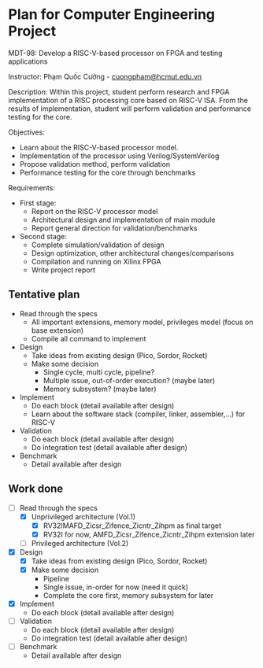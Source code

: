 # Plan for Computer Engineering Project

MDT-98: Develop a RISC-V-based processor on FPGA and testing applications

Instructor: Phạm Quốc Cường - cuongpham@hcmut.edu.vn 

Description: Within this project, student perform research and FPGA implementation of a RISC
processing core based on RISC-V ISA. From the results of implementation, student will perform
validation and performance testing for the core.

Objectives:
- Learn about the RISC-V-based processor model.
- Implementation of the processor using Verilog/SystemVerilog
- Propose validation method, perform validation
- Performance testing for the core through benchmarks

Requirements:
- First stage:
    - Report on the RISC-V processor model
    - Architectural design and implementation of main module
    - Report general direction for validation/benchmarks
- Second stage:
    - Complete simulation/validation of design
    - Design optimization, other architectural changes/comparisons
    - Compilation and running on Xilinx FPGA
    - Write project report

## Tentative plan

- Read through the specs
    - All important extensions, memory model, privileges model (focus on base extension)
    - Compile all command to implement
- Design 
    - Take ideas from existing design (Pico, Sordor, Rocket)
    - Make some decision
        - Single cycle, multi cycle, pipeline?
        - Multiple issue, out-of-order execution? (maybe later)
        - Memory subsystem? (maybe later)
- Implement 
    - Do each block (detail available after design)
    - Learn about the software stack (compiler, linker, assembler,...) for RISC-V
- Validation
    - Do each block (detail available after design)
    - Do integration test (detail available after design)
- Benchmark
    - Detail available after design

## Work done

- [ ] Read through the specs
    - [x] Unprivileged architecture (Vol.1)
        - [x] RV32IMAFD_Zicsr_Zifence_Zicntr_Zihpm as final target
        - [x] RV32I for now, AMFD_Zicsr_Zifence_Zicntr_Zihpm extension later
    - [ ] Privileged architecture (Vol.2)
- [x] Design 
    - [x] Take ideas from existing design (Pico, Sordor, Rocket)
    - [x] Make some decision
        - Pipeline 
        - Single issue, in-order for now (need it quick)
        - Complete the core first, memory subsystem for later
- [x] Implement 
    - Do each block (detail available after design)
- [ ] Validation
    - Do each block (detail available after design)
    - Do integration test (detail available after design)
- [ ] Benchmark
    - Detail available after design

